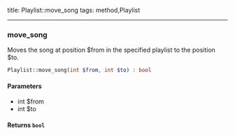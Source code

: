 title: Playlist::move_song
tags: method,Playlist

---

<div class="method">
<h3 class="method-name">move_song</h3>
<p>Moves the song at position $from in the specified playlist to the position $to.</p>

```php
Playlist::move_song(int $from, int $to) : bool
```

#### Parameters

*  int $from
*  int $to


#### Returns `bool`




</div>